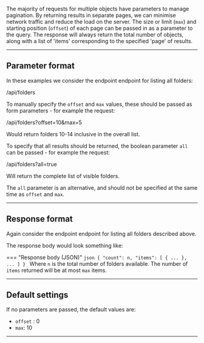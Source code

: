 The majority of requests for multiple objects have parameters to manage pagination.  By returning results in separate pages, we can minimise 
network traffic and reduce the load on the server.  The size or limit (`max`) and starting position (`offset`) of each page can be passed in as a 
parameter 
to the query.  The response will always return the total number of objects, along with a list of 'items' corresponding to the specified 'page' of 
results.

---

## Parameter format

In these examples we consider the endpoint endpoint for listing all folders:

<endpoint class="get">/api/folders</endpoint>

To manually specify the `offset` and `max` values, these should be passed as form parameters - for example the request:
    
<endpoint class="get">/api/folders?offset=10&max=5</endpoint>

Would return folders 10-14 inclusive in the overall list.

To specify that all results should be returned, the boolean parameter `all` can be passed - for example the request:

<endpoint class="get">/api/folders?all=true</endpoint>

Will return the complete list of visible folders.

The `all` parameter is an alternative, and should not be specified at the same time as `offset` and `max`.

---

## Response format 

Again consider the endpoint endpoint for listing all folders described above.

The response body would look something like:

=== "Response body (JSON)"
    ```json
    {
        "count": n,
        "items": [
            {
                ...
            },
            ...
        ]
    }
    ```
Where `n` is the total number of folders available.  The number of `items` returned will be at most `max` items.

---

## Default settings 

If no parameters are passed, the default values are:

-  `offset` : 0
- `max`: 10

---
